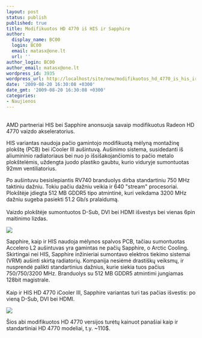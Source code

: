 ```yaml
---
layout: post
status: publish
published: true
title: Modifikuotos HD 4770 iš HIS ir Sapphire
author:
  display_name: BC00
  login: BC00
  email: matasx@one.lt
  url: ''
author_login: BC00
author_email: matasx@one.lt
wordpress_id: 3935
wordpress_url: http://localhost/site/new/modifikuotos_hd_4770_is_his_ir_sapphire/
date: '2009-08-20 16:30:08 +0300'
date_gmt: '2009-08-20 16:30:08 +0300'
categories:
- Naujienos
---
```

<p>
<br />AMD partneriai HIS bei Sapphire anonsuoja savaip modifikuotus Radeon HD 4770 vaizdo akseleratorius.</p>
<p>HIS variantas naudoja pačio gamintojo modifikuotą mėlyną montažinę plokštę (PCB) bei iCooler III aušintuvą. Aušinimo sistema, susidedanti iš aliumininio radiatoriaus bei nuo jo išsišakojančiomis to pačio metalo plokštelėmis, uždengta juodo plastiko gaubtu, kurio viduryje sumontuotas 92mm ventiliatorius.</p>
<p>Po aušintuvu besislepiantis RV740 branduolys dirba standartiniu 750 MHz taktiniu dažniu. Tokiu pačiu dažniu veikia ir 640 "stream" procesoriai. Plokštėje įdiegta 512 MB GDDR5 tipo atmintinė, kuri veikdama 3200 MHz dažniu sugeba pasiekti 51.2 Gb/s pralaidumą.<br />
<br />Vaizdo plokštėje sumontuotos D-Sub, DVI bei HDMI išvestys bei vienas 6pin maitinimo lizdas.</p>
<p><img src="http://www.part.lt/img/3966ba83052d423d38929837c45dc4f9807.jpg" /></p>
<p>Sapphire, kaip ir HIS naudoja mėlynos spalvos PCB, tačiau sumontuotas Accelero L2 aušintuvas yra gamintas ne pačių Sapphire, o Arctic Cooling. Skirtingai nei HIS, Sapphire inžinieriai sumontavo elektros tiekimo sistemai (VRM) aušinti skirtą radiatorių. Kompanija nesiėmė drastiškų veiksmų, ir nusprendė palikti standartinius dažnius, kurie siekia tuos pačius 750/750/3200 MHz. Branduolys su 512 MB GDDR5 atmintimi jungiamas 128bit magistrale.<br />
<br />Kaip ir HIS HD 4770 iCooler III, Sapphire variantas turi tas pačias išvestis: po vieną D-Sub, DVI bei HDMI.</p>
<p><img src="http://www.part.lt/img/1f92c6e4a58871923984313e7256787b383.jpg" /></p>
<p>Šios abi modifikuotos HD 4770 versijos turėtų kainuot panašiai kaip ir standartiniai HD 4770 modeliai, t.y. ~110$.</p>
